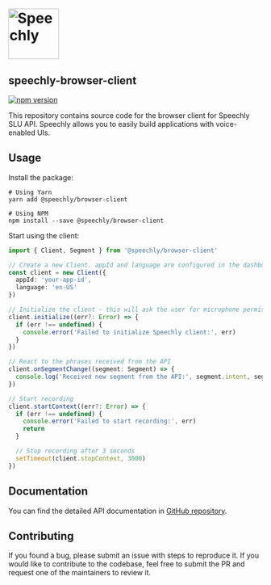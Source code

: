 # <a href="https://speechly.com/"><img src="https://www.speechly.com/images/logo.png" height="100" alt="Speechly"></a>

## speechly-browser-client

[![npm version](https://badge.fury.io/js/%40speechly%2Fbrowser-client.svg)](https://badge.fury.io/js/%40speechly%2Fbrowser-client)

This repository contains source code for the browser client for Speechly SLU API. Speechly allows you to easily build applications with voice-enabled UIs.

## Usage

Install the package:

```shell
# Using Yarn
yarn add @speechly/browser-client

# Using NPM
npm install --save @speechly/browser-client
```

Start using the client:

```typescript
import { Client, Segment } from '@speechly/browser-client'

// Create a new Client. appId and language are configured in the dashboard.
const client = new Client({
  appId: 'your-app-id',
  language: 'en-US'
})

// Initialize the client - this will ask the user for microphone permissions and establish the connection to Speechly API.
client.initialize((err?: Error) => {
  if (err !== undefined) {
    console.error('Failed to initialize Speechly client:', err)
  }
})

// React to the phrases received from the API
client.onSegmentChange((segment: Segment) => {
  console.log('Received new segment from the API:', segment.intent, segment.entities, segment.words, segment.isFinal)
})

// Start recording
client.startContext((err?: Error) => {
  if (err !== undefined) {
    console.error('Failed to start recording:', err)
    return
  }

  // Stop recording after 3 seconds
  setTimeout(client.stopContext, 3000)
})
```

## Documentation

You can find the detailed API documentation in [GitHub repository](https://github.com/speechly/browser-client/blob/master/docs/modules/_speechly_d_.md).

## Contributing

If you found a bug, please submit an issue with steps to reproduce it. If you would like to contribute to the codebase, feel free to submit the PR and request one of the maintainers to review it.
